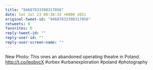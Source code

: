 ```yaml
---
title: "94687833398317056"
date: Sat Jul 23 08:38:33 +0000 2011
original-tweet-id: "94687833398317056"
retweets: 0
favorites: 0
reply-tweet-id: ""
reply-user-id: ""
reply-user-screen-name: ""
---
```

New Photo: This ones an abandoned operating theatre in Poland. http://t.co/leobycX #urbex #urbanexploration #poland #photography
